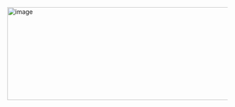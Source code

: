 <img width="1696" height="214" alt="image" src="https://github.com/user-attachments/assets/73d9a9bf-29fa-4bb1-b368-c62305547efa" />
